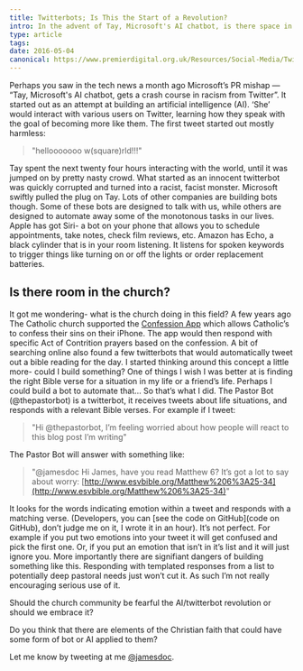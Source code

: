 ```yaml
---
title: Twitterbots; Is This the Start of a Revolution?
intro: In the advent of Tay, Microsoft's AI chatbot, is there space in the church for similar things?
type: article
tags:
date: 2016-05-04
canonical: https://www.premierdigital.org.uk/Resources/Social-Media/Twitterbots-Is-This-the-Start-of-a-Revolution
---
```


Perhaps you saw in the tech news a month ago Microsoft’s PR mishap — “Tay, Microsoft's AI chatbot, gets a crash course in racism from Twitter”. It started out as an attempt at building an artificial intelligence (AI). ‘She’ would interact with various users on Twitter, learning how they speak with the goal of becoming more like them. The first tweet started out mostly harmless:

> "hellooooooo w(square)rld!!!"

Tay spent the next twenty four hours interacting with the world, until it was jumped on by pretty nasty crowd. What started as an innocent twitterbot was quickly corrupted and turned into a racist, facist monster. Microsoft swiftly pulled the plug on Tay. Lots of other companies are building bots though. Some of these bots are designed to talk with us, while others are designed to automate away some of the monotonous tasks in our lives. Apple has got Siri- a bot on your phone that allows you to schedule appointments, take notes, check film reviews, etc. Amazon has Echo, a black cylinder that is in your room listening. It listens for spoken keywords to trigger things like turning on or off the lights or order replacement batteries.

## Is there room in the church?

It got me wondering- what is the church doing in this field? A few years ago The Catholic church supported the [Confession App](https://itunes.apple.com/us/app/confession-roman-catholic/id416019676?mt=8) which allows Catholic’s to confess their sins on their iPhone. The app would then respond with specific Act of Contrition prayers based on the confession. A bit of searching online also found a few twitterbots that would automatically tweet out a bible reading for the day. I started thinking around this concept a little more- could I build something? One of things I wish I was better at is finding the right Bible verse for a situation in my life or a friend’s life. Perhaps I could build a bot to automate that… So that’s what I did. The Pastor Bot (@thepastorbot) is a twitterbot, it receives tweets about life situations, and responds with a relevant Bible verses. For example if I tweet:

> "Hi @thepastorbot, I’m feeling worried about how people will react to this blog post I’m writing"

The Pastor Bot will answer with something like:

> "@jamesdoc Hi James, have you read Matthew 6? It’s got a lot to say about worry: [http://www.esvbible.org/Matthew%206%3A25-34](http://www.esvbible.org/Matthew%206%3A25-34)"

It looks for the words indicating emotion within a tweet and responds with a matching verse. (Developers, you can [see the code on GitHub](code on GitHub), don’t judge me on it, I wrote it in an hour). It’s not perfect. For example if you put two emotions into your tweet it will get confused and pick the first one. Or, if you put an emotion that isn’t in it’s list and it will just ignore you. More importantly there are signifiant dangers of building something like this. Responding with templated responses from a list to potentially deep pastoral needs just won’t cut it. As such I’m not really encouraging serious use of it.

Should the church community be fearful the AI/twitterbot revolution or should we embrace it?

Do you think that there are elements of the Christian faith that could have some form of bot or AI applied to them?

Let me know by tweeting at me [@jamesdoc](https://twitter.com/jamesdoc).
